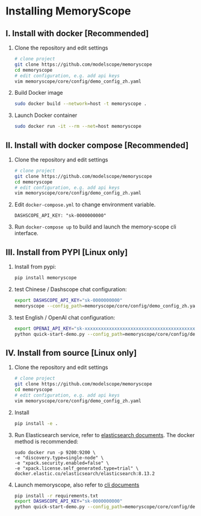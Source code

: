 # Installing MemoryScope

## I. Install with docker [Recommended]
1. Clone the repository and edit settings
    ```bash
    # clone project
    git clone https://github.com/modelscope/memoryscope
    cd memoryscope
    # edit configuration, e.g. add api keys
    vim memoryscope/core/config/demo_config_zh.yaml
    ```

2. Build Docker image
    ```bash
    sudo docker build --network=host -t memoryscope .
    ```


3. Launch Docker container
    ```bash
    sudo docker run -it --rm --net=host memoryscope
    ```


## II. Install with docker compose [Recommended]


1. Clone the repository and edit settings
    ```bash
    # clone project
    git clone https://github.com/modelscope/memoryscope
    cd memoryscope
    # edit configuration, e.g. add api keys
    vim memoryscope/core/config/demo_config_zh.yaml
    ```


2. Edit `docker-compose.yml` to change environment variable.
    ```
    DASHSCOPE_API_KEY: "sk-0000000000"
    ```

3. Run `docker-compose up` to build and launch the memory-scope cli interface.


## III. Install from PYPI [Linux only]

1. Install from pypi:

    ```bash
    pip install memoryscope
    ```


2. test Chinese / Dashscope chat configuration:

    ```bash
    export DASHSCOPE_API_KEY="sk-0000000000"
    memoryscope --config_path=memoryscope/core/config/demo_config_zh.yaml
    ```

3. test English / OpenAI chat configuration:

    ```bash
    export OPENAI_API_KEY="sk-xxxxxxxxxxxxxxxxxxxxxxxxxxxxxxxxxxxxxxxxxxxxxxxx"
    python quick-start-demo.py --config_path=memoryscope/core/config/demo_config.yaml
    ```


## IV. Install from source [Linux only]

1. Clone the repository and edit settings
    ```bash
    # clone project
    git clone https://github.com/modelscope/memoryscope
    cd memoryscope
    # edit configuration, e.g. add api keys
    vim memoryscope/core/config/demo_config_zh.yaml
    ```

2. Install 
    ```bash
    pip install -e .
    ```

3. Run Elasticsearch service, refer to [elasticsearch documents](https://www.elastic.co/guide/en/elasticsearch/reference/current/getting-started.html).
The docker method is recommended:
    ```
    sudo docker run -p 9200:9200 \
    -e "discovery.type=single-node" \
    -e "xpack.security.enabled=false" \
    -e "xpack.license.self_generated.type=trial" \
    docker.elastic.co/elasticsearch/elasticsearch:8.13.2
    ```

4. Launch memoryscope, also refer to [cli documents](../examples/cli/README.md)
    ```bash
    pip install -r requirements.txt
    export DASHSCOPE_API_KEY="sk-0000000000"
    python quick-start-demo.py --config_path=memoryscope/core/config/demo_config_zh.yaml
    ```
